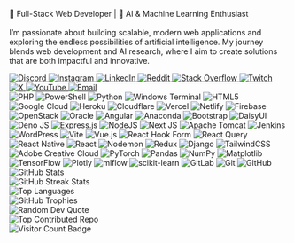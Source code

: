<!-- About Me Section -->
<p>
  🚀 Full-Stack Web Developer | 🤖 AI & Machine Learning Enthusiast<br><br>
  I’m passionate about building scalable, modern web applications and exploring the endless possibilities of artificial intelligence. My journey blends web development and AI research, where I aim to create solutions that are both impactful and innovative.
</p>

<!-- Social Links -->
<div>
  <a href="https://discord.gg/729254510987313163" target="_blank" rel="noopener noreferrer">
    <img src="https://img.shields.io/badge/Discord-%237289DA.svg?logo=discord&logoColor=white" alt="Discord" />
  </a>
  <a href="https://instagram.com/cactus_uki" target="_blank" rel="noopener noreferrer">
    <img src="https://img.shields.io/badge/Instagram-%23E4405F.svg?logo=Instagram&logoColor=white" alt="Instagram" />
  </a>
  <a href="https://linkedin.com/in/vikyraj-deka" target="_blank" rel="noopener noreferrer">
    <img src="https://img.shields.io/badge/LinkedIn-%230077B5.svg?logo=linkedin&logoColor=white" alt="LinkedIn" />
  </a>
  <a href="https://reddit.com/user/Cactus_only" target="_blank" rel="noopener noreferrer">
    <img src="https://img.shields.io/badge/Reddit-%23FF4500.svg?logo=Reddit&logoColor=white" alt="Reddit" />
  </a>
  <a href="https://stackoverflow.com/users/22680161/cactus-uki" target="_blank" rel="noopener noreferrer">
    <img src="https://img.shields.io/badge/-Stackoverflow-FE7A16?logo=stack-overflow&logoColor=white" alt="Stack Overflow" />
  </a>
  <a href="https://twitch.tv/cactus_real" target="_blank" rel="noopener noreferrer">
    <img src="https://img.shields.io/badge/Twitch-%239146FF.svg?logo=Twitch&logoColor=white" alt="Twitch" />
  </a>
  <a href="https://x.com/DAlltype" target="_blank" rel="noopener noreferrer">
    <img src="https://img.shields.io/badge/X-black.svg?logo=X&logoColor=white" alt="X" />
  </a>
  <a href="https://youtube.com/@Cactus-uki" target="_blank" rel="noopener noreferrer">
    <img src="https://img.shields.io/badge/YouTube-%23FF0000.svg?logo=YouTube&logoColor=white" alt="YouTube" />
  </a>
  <a href="mailto:vikyrajdekawork@gmail.com" target="_blank" rel="noopener noreferrer">
    <img src="https://img.shields.io/badge/Email-D14836?logo=gmail&logoColor=white" alt="Email" />
  </a>
</div>

<!-- Tech Stack -->
<div>
  <img src="https://img.shields.io/badge/php-%23777BB4.svg?style=flat&logo=php&logoColor=white" alt="PHP" />
  <img src="https://img.shields.io/badge/PowerShell-%235391FE.svg?style=flat&logo=powershell&logoColor=white" alt="PowerShell" />
  <img src="https://img.shields.io/badge/python-3670A0?style=flat&logo=python&logoColor=ffdd54" alt="Python" />
  <img src="https://img.shields.io/badge/Windows%20Terminal-%234D4D4D.svg?style=flat&logo=windows-terminal&logoColor=white" alt="Windows Terminal" />
  <img src="https://img.shields.io/badge/html5-%23E34F26.svg?style=flat&logo=html5&logoColor=white" alt="HTML5" />
  <img src="https://img.shields.io/badge/GoogleCloud-%234285F4.svg?style=flat&logo=google-cloud&logoColor=white" alt="Google Cloud" />
  <img src="https://img.shields.io/badge/heroku-%23430098.svg?style=flat&logo=heroku&logoColor=white" alt="Heroku" />
  <img src="https://img.shields.io/badge/Cloudflare-F38020?style=flat&logo=Cloudflare&logoColor=white" alt="Cloudflare" />
  <img src="https://img.shields.io/badge/vercel-%23000000.svg?style=flat&logo=vercel&logoColor=white" alt="Vercel" />
  <img src="https://img.shields.io/badge/netlify-%23000000.svg?style=flat&logo=netlify&logoColor=#00C7B7" alt="Netlify" />
  <img src="https://img.shields.io/badge/firebase-%23039BE5.svg?style=flat&logo=firebase" alt="Firebase" />
  <img src="https://img.shields.io/badge/Openstack-%23f01742.svg?style=flat&logo=openstack&logoColor=white" alt="OpenStack" />
  <img src="https://img.shields.io/badge/Oracle-F80000?style=flat&logo=oracle&logoColor=white" alt="Oracle" />
  <img src="https://img.shields.io/badge/angular-%23DD0031.svg?style=flat&logo=angular&logoColor=white" alt="Angular" />
  <img src="https://img.shields.io/badge/anaconda-%2344A833.svg?style=flat&logo=anaconda&logoColor=white" alt="Anaconda" />
  <img src="https://img.shields.io/badge/bootstrap-%238511FA.svg?style=flat&logo=bootstrap&logoColor=white" alt="Bootstrap" />
  <img src="https://img.shields.io/badge/daisyui-5A0EF8?style=flat&logo=daisyui&logoColor=white" alt="DaisyUI" />
  <img src="https://img.shields.io/badge/deno%20js-000000?style=flat&logo=deno&logoColor=white" alt="Deno JS" />
  <img src="https://img.shields.io/badge/express.js-%23404d59.svg?style=flat&logo=express&logoColor=%2361DAFB" alt="Express.js" />
  <img src="https://img.shields.io/badge/node.js-6DA55F?style=flat&logo=node.js&logoColor=white" alt="NodeJS" />
  <img src="https://img.shields.io/badge/Next-black?style=flat&logo=next.js&logoColor=white" alt="Next JS" />
  <img src="https://img.shields.io/badge/apache%20tomcat-%23F8DC75.svg?style=flat&logo=apache-tomcat&logoColor=black" alt="Apache Tomcat" />
  <img src="https://img.shields.io/badge/jenkins-%232C5263.svg?style=flat&logo=jenkins&logoColor=white" alt="Jenkins" />
  <img src="https://img.shields.io/badge/WordPress-%23117AC9.svg?style=flat&logo=WordPress&logoColor=white" alt="WordPress" />
  <img src="https://img.shields.io/badge/vite-%23646CFF.svg?style=flat&logo=vite&logoColor=white" alt="Vite" />
  <img src="https://img.shields.io/badge/vue.js-%2335495e.svg?style=flat&logo=vuedotjs&logoColor=%234FC08D" alt="Vue.js" />
  <img src="https://img.shields.io/badge/React%20Hook%20Form-%23EC5990.svg?style=flat&logo=reacthookform&logoColor=white" alt="React Hook Form" />
  <img src="https://img.shields.io/badge/-React%20Query-FF4154?style=flat&logo=react%20query&logoColor=white" alt="React Query" />
  <img src="https://img.shields.io/badge/react_native-%2320232a.svg?style=flat&logo=react&logoColor=%2361DAFB" alt="React Native" />
  <img src="https://img.shields.io/badge/react-%2320232a.svg?style=flat&logo=react&logoColor=%2361DAFB" alt="React" />
  <img src="https://img.shields.io/badge/NODEMON-%23323330.svg?style=flat&logo=nodemon&logoColor=%BBDEAD" alt="Nodemon" />
  <img src="https://img.shields.io/badge/redux-%23593d88.svg?style=flat&logo=redux&logoColor=white" alt="Redux" />
  <img src="https://img.shields.io/badge/django-%23092E20.svg?style=flat&logo=django&logoColor=white" alt="Django" />
  <img src="https://img.shields.io/badge/tailwindcss-%2338B2AC.svg?style=flat&logo=tailwind-css&logoColor=white" alt="TailwindCSS" />
  <img src="https://img.shields.io/badge/Adobe%20Creative%20Cloud-DA1F26.svg?style=flat&logo=Adobe%20Creative%20Cloud&logoColor=white" alt="Adobe Creative Cloud" />
  <img src="https://img.shields.io/badge/PyTorch-%23EE4C2C.svg?style=flat&logo=PyTorch&logoColor=white" alt="PyTorch" />
  <img src="https://img.shields.io/badge/pandas-%23150458.svg?style=flat&logo=pandas&logoColor=white" alt="Pandas" />
  <img src="https://img.shields.io/badge/numpy-%23013243.svg?style=flat&logo=numpy&logoColor=white" alt="NumPy" />
  <img src="https://img.shields.io/badge/Matplotlib-%23ffffff.svg?style=flat&logo=Matplotlib&logoColor=black" alt="Matplotlib" />
  <img src="https://img.shields.io/badge/TensorFlow-%23FF6F00.svg?style=flat&logo=TensorFlow&logoColor=white" alt="TensorFlow" />
  <img src="https://img.shields.io/badge/Plotly-%233F4F75.svg?style=flat&logo=plotly&logoColor=white" alt="Plotly" />
  <img src="https://img.shields.io/badge/mlflow-%23d9ead3.svg?style=flat&logo=numpy&logoColor=blue" alt="mlflow" />
  <img src="https://img.shields.io/badge/scikit--learn-%23F7931E.svg?style=flat&logo=scikit-learn&logoColor=white" alt="scikit-learn" />
  <img src="https://img.shields.io/badge/gitlab-%23181717.svg?style=flat&logo=gitlab&logoColor=white" alt="GitLab" />
  <img src="https://img.shields.io/badge/git-%23F05033.svg?style=flat&logo=git&logoColor=white" alt="Git" />
  <img src="https://img.shields.io/badge/github-%23121011.svg?style=flat&logo=github&logoColor=white" alt="GitHub" />
</div>

<!-- GitHub Stats -->
<div>
  <img src="https://github-readme-stats.vercel.app/api?username=Caktusuki&theme=codeSTACKr&hide_border=false&include_all_commits=true&count_private=true" alt="GitHub Stats" />
  <br/>
  <img src="https://nirzak-streak-stats.vercel.app/?user=Caktusuki&theme=codeSTACKr&hide_border=false" alt="GitHub Streak Stats" />
  <br/>
  <img src="https://github-readme-stats.vercel.app/api/top-langs/?username=Caktusuki&theme=codeSTACKr&hide_border=false&include_all_commits=true&count_private=true&layout=compact" alt="Top Languages" />
</div>

<!-- GitHub Trophies -->
<div>
  <img src="https://github-profile-trophy.vercel.app/?username=Caktusuki&theme=dark&no-frame=false&no-bg=true&margin-w=4" alt="GitHub Trophies" />
</div>

<!-- Random Dev Quote -->
<div>
  <img src="https://quotes-github-readme.vercel.app/api?type=vetical&theme=gruvbox" alt="Random Dev Quote" />
</div>

<!-- Top Contributed Repo -->
<div>
  <img src="https://github-contributor-stats.vercel.app/api?username=Caktusuki&limit=5&theme=calm_pink&combine_all_yearly_contributions=true" alt="Top Contributed Repo" />
</div>

<!-- Visitor Count Badge -->
<div>
  <img src="https://visitor-badge.glitch.me/badge?page_id=Caktusuki" alt="Visitor Count Badge" />
</div>

